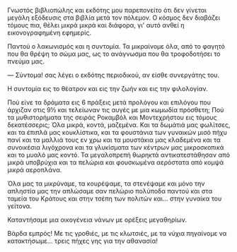 Γνωστός βιβλιοπώλης και εκδότης μου παρεπονείτο ότι δεν γίνεται μεγάλη εξόδευσις στα βιβλία μετά τον πόλεμον. Ο κόσμος
δεν διαβάζει τόμους πια, θέλει μικρά μικρά και διάφορα, γι' αυτό ανθεί η εικονογραφημένη εφημερίς.

Παντού ο λακωνισμός και η συντομία. Τα μικραίνομε όλα, από το φαγητό που θα θρέψη το σώμα μας, ως το ανάγνωσμα που θα
τροφοδοτήσει το πνεύμα μας.

&mdash; Σύντομα! σας λέγει ο εκδότης περιοδικού, αν είσθε συνεργάτης του.

Η συντομία εις το θέατρον και εις την ζωήν και εις την φιλολογίαν.

Πού είνε τα δράματα εις 6 πράξεις μετά προλόγου και επιλόγου που άρχιζαν στις 9½ και τελείωναν τις αυγές με μια κωμωδία
πρόσθετη; Πού τα μυθιστορήματα της σειράς Ροκαμβόλ και Μοντεχρήστου εις τόμους δεκατέσσερις; Όλα μικρά, κοντά, μαζεμένα.
Και τα δωμάτιά μας φωλίτσες, και τα έπιπλά μας κουκλίστικα, και τα φουστάνια των γυναικών μισό πήχυ πανί και τα μαλλιά
τους εν χρω και τα μουστάκια μας κλαδεμένα και τα συνοικέσια λιγόχρονα και τα γλυκίσματα των κέντρων μας μικροσκοπικά
και το μυαλό μας κοντό. Τα μεγαλοπρεπή θωρηκτά αντικατεστάθησαν από μικρά υποβρύχια και τα πελώρια και φουσκωμένα
αερόστατα από κομψά μικρά αεροπλάνα.

Όλα μας τα μικρύναμε, τα κουρέψαμε, τα στενέψαμε και μόνο την απληστία μας την απλώσαμε σαν πελώριο πολύποδα παντού και
στα ταμεία του Κράτους και στην τσέπη των πολιτών και... στην γυναίκα του γείτονα.

Καταντήσαμε μια οικογένεια νάνων με ορέξεις μεγαθηρίων.

Βάρδα εμπρός! Με τις γροθιές, με τις κλωτσιές, με τα νύχια πηγαίνομε να κατακτήσωμε... τρεις πήχες γης για την αθανασία!
